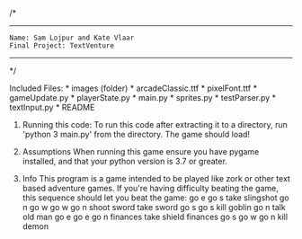 /*
**********************************************************
    Name: Sam Lojpur and Kate Vlaar
    Final Project: TextVenture
**********************************************************
*/

Included Files:
    * images (folder)
    * arcadeClassic.ttf
    * pixelFont.ttf
    * gameUpdate.py
    * playerState.py
    * main.py
    * sprites.py
    * testParser.py
    * textInput.py
    * README

1. Running this code:
    To run this code after extracting it to a directory, run
    'python 3 main.py' from the directory. The game should load!

2. Assumptions
    When running this game ensure you have pygame installed, and
    that your python version is 3.7 or greater.

3. Info
    This program is a game intended to be played like zork or other
    text based adventure games.
    If you're having difficulty beating the game, this sequence should
    let you beat the game:
    go e
    go s
    take slingshot
    go n
    go w
    go w
    go n
    shoot sword
    take sword
    go s
    go s
    kill goblin
    go n
    talk old man
    go e
    go e
    go n
    finances
    take shield
    finances
    go s
    go w
    go n
    kill demon

